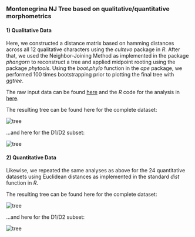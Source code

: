 ### Montenegrina NJ Tree based on qualitative/quantitative morphometrics

#### 1) Qualitative Data

Here, we constructed a distance matrix based on hamming distances across all 12 qualitative characters using the _cultevo_ package in _R_. After that, we used the Neighbor-Joining Method as implemented in the package _phangorn_ to reconstruct a tree and applied midpoint rooting using the package _phytools_. Using the _boot.phylo_ function in the _ape_ package, we performed 100 times bootstrapping prior to plotting the final tree with _ggtree_.

The raw input data can be found [here](data/Montenegrina_rawdata.xlsx) and the _R_ code for the analysis in [here](analyses/analyses.R).

The resulting tree can be found here for the complete dataset: 

![tree](analyses/PLOT.Qual.full.tree.png)

...and here for the D1/D2 subset:

![tree](analyses/PLOT.Qual.d1d2.tree.png)


#### 2) Quantitative Data
Likewise, we repeated the same analyses as above for the 24 quantitative datasets using Euclidean distances as implemented in the standard _dist_ function in _R_.

The resulting tree can be found here for the complete dataset: 

![tree](analyses/PLOT.Quant.full.tree.png)

...and here for the D1/D2 subset:

![tree](analyses/PLOT.Quant.d1d2.tree.png)